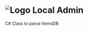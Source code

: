 ![Logo](http://www.incgamers.com/wp-content/uploads/2012/11/war_z_logo.jpg) Local Admin
=============

C# Class to parse ItemsDB 
